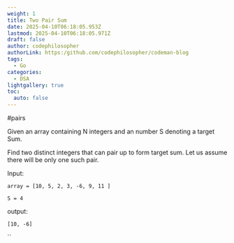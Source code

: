 ```yaml
---
weight: 1
title: Two Pair Sum
date: 2025-04-10T06:18:05.953Z
lastmod: 2025-04-10T06:18:05.971Z
draft: false
author: codephilosopher
authorLink: https:/github.com/codephilosopher/codeman-blog
tags:
  - Go
categories:
  - DSA
lightgallery: true
toc:
  auto: false
---
```

\#﻿pairs

G﻿iven an array containing N integers and an number S denoting a target Sum.

F﻿ind two distinct integers that can pair up to form target sum.  Let us assume there will be only one such pair.

I﻿nput:

`a﻿rray = [10, 5, 2, 3, -6, 9, 11 ]`

`S﻿ = 4`

o﻿utput:

`[﻿10, -6]`

``